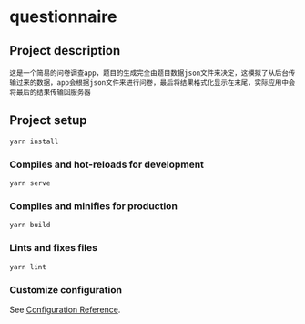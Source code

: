 # questionnaire



## Project description
```
这是一个简易的问卷调查app，题目的生成完全由题目数据json文件来决定，这模拟了从后台传输过来的数据，app会根据json文件来进行问卷，最后将结果格式化显示在末尾，实际应用中会将最后的结果传输回服务器
```

## Project setup
```
yarn install
```

### Compiles and hot-reloads for development
```
yarn serve
```

### Compiles and minifies for production
```
yarn build
```

### Lints and fixes files
```
yarn lint
```

### Customize configuration
See [Configuration Reference](https://cli.vuejs.org/config/).
